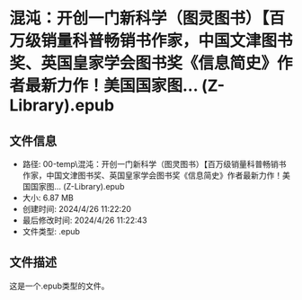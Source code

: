 ﻿# 混沌：开创一门新科学（图灵图书）【百万级销量科普畅销书作家，中国文津图书奖、英国皇家学会图书奖《信息简史》作者最新力作！美国国家图... (Z-Library).epub

## 文件信息
- 路径: 00-temp\混沌：开创一门新科学（图灵图书）【百万级销量科普畅销书作家，中国文津图书奖、英国皇家学会图书奖《信息简史》作者最新力作！美国国家图... (Z-Library).epub
- 大小: 6.87 MB
- 创建时间: 2024/4/26 11:22:20
- 最后修改时间: 2024/4/26 11:22:43
- 文件类型: .epub

## 文件描述
这是一个.epub类型的文件。

